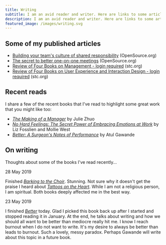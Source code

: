 ```yaml
---
title: Writing
subtitle: I am an avid reader and writer. Here are links to some articles that I have published. 
description: I am an avid reader and writer. Here are links to some articles that I have published. 
featured_image: /images/writing.svg
---
```


## Some of my published articles

* [Building your team's culture of shared responsibility](https://opensource.com/open-organization/18/7/guide-to-delegation) (OpenSource.org)
* [The secret to better one-on-one meetings](https://opensource.com/open-organization/18/5/open-one-on-one-meetings-guide) (OpenSource.org)
* [Review of Four Books on Management - login required](https://www.stc.org/techcomm/2018/05/02/review-of-four-books-on-management/) (stc.org)
* [Review of Four Books on User Experience and Interaction Design - login required](https://www.stc.org/techcomm/2016/05/11/review-of-four-books-on-user-experience-and-interaction-design/) (stc.org)

## Recent reads

I share a few of the recent books that I've read to highlight some great work that you might like too:

* [*The Making of a Manager*](https://www.amazon.com/gp/product/0735219567/ref=as_li_tl?ie=UTF8&tag=arobertson0f-20&camp=1789&creative=9325&linkCode=as2&creativeASIN=0735219567&linkId=c567ae9ffaef642275bb50b30cdc3d5e) by Julie Zhuo
* [*No Hard Feelings: The Secret Power of Embracing Emotions at Work*](https://www.amazon.com/gp/product/0525533834/ref=as_li_tl?ie=UTF8&tag=arobertson0f-20&camp=1789&creative=9325&linkCode=as2&creativeASIN=0525533834&linkId=1fadda51a07385f45dccbf8ed68659cf) by Liz Fosslien and Mollie West
* [*Better: A Surgeon's Notes of Performance*](https://www.amazon.com/gp/product/0312427654/ref=as_li_tl?ie=UTF8&tag=arobertson0f-20&camp=1789&creative=9325&linkCode=as2&creativeASIN=0312427654&linkId=f19fc436256e71deee0c644100ddda08) by Atul Gawande

## On writing

Thoughts about some of the books I've read recently...

28 May 2019

Finished [*Barking to the Choir*](https://www.amazon.com/gp/product/1476726159/ref=as_li_tl?ie=UTF8&tag=arobertson0f-20&camp=1789&creative=9325&linkCode=as2&creativeASIN=1476726159&linkId=23e8d80df188b341ce2592c3317b510d). Stunning. Not sure why it doesn't get the praise I heard about [*Tattoos on the Heart*](https://www.amazon.com/gp/product/1439153159/ref=as_li_tl?ie=UTF8&tag=arobertson0f-20&camp=1789&creative=9325&linkCode=as2&creativeASIN=1439153159&linkId=d015a0d74259dc8f5ba7ed02d0a4e059). While I am not a religious person, I am spiritual. Both books deeply affected me in the best way.

23 May 2019

I finished [*Better*](https://www.amazon.com/gp/product/0312427654/ref=as_li_tl?ie=UTF8&tag=arobertson0f-20&camp=1789&creative=9325&linkCode=as2&creativeASIN=0312427654&linkId=f19fc436256e71deee0c644100ddda08)
 today. Glad I picked this book back up after I started and stopped reading it in January. At the end, he talks about writing and how we should all want to be better than mediocre really hit me. I know I reach burnout when I do not want to write. It's my desire to always be better than leads to burnout. Such a lovely, messy paradox. Perhaps Gawande will write about this topic in a future book.